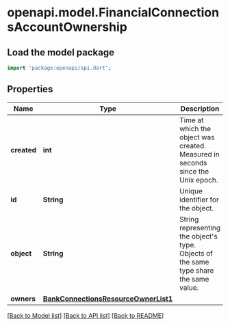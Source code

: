 # openapi.model.FinancialConnectionsAccountOwnership

## Load the model package
```dart
import 'package:openapi/api.dart';
```

## Properties
Name | Type | Description | Notes
------------ | ------------- | ------------- | -------------
**created** | **int** | Time at which the object was created. Measured in seconds since the Unix epoch. | 
**id** | **String** | Unique identifier for the object. | 
**object** | **String** | String representing the object's type. Objects of the same type share the same value. | 
**owners** | [**BankConnectionsResourceOwnerList1**](BankConnectionsResourceOwnerList1.md) |  | 

[[Back to Model list]](../README.md#documentation-for-models) [[Back to API list]](../README.md#documentation-for-api-endpoints) [[Back to README]](../README.md)


